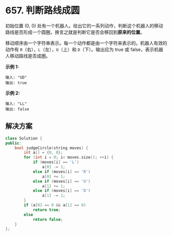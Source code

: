 # 657. 判断路线成圆

初始位置 (0, 0) 处有一个机器人。给出它的一系列动作，判断这个机器人的移动路线是否形成一个圆圈，换言之就是判断它是否会移回到**原来的位置**。

移动顺序由一个字符串表示。每一个动作都是由一个字符来表示的。机器人有效的动作有 `R`（右），`L`（左），`U`（上）和 `D`（下）。输出应为 true 或 false，表示机器人移动路线是否成圈。

**示例 1:**

```
输入: "UD"
输出: true

```

**示例 2:**

```
输入: "LL"
输出: false
```

## 解决方案

```c++
class Solution {
public:
    bool judgeCircle(string moves) {
        int a[] = {0, 0};
        for (int i = 0; i< moves.size(); ++i) {
            if (moves[i] == 'L')
                a[0] -= 1;
            else if (moves[i] == 'R')
                a[0] += 1;
            else if (moves[i] == 'U')
                a[1] += 1;
            else if (moves[i] == 'D')
                a[1] -= 1;
        }
        if (a[0] == 0 && a[1] == 0)
            return true;
        else
            return false;
    }
};
```


